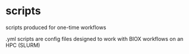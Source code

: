 # scripts
scripts produced for one-time workflows

.yml scripts are config files designed to work with BIOX workflows on an HPC (SLURM)
